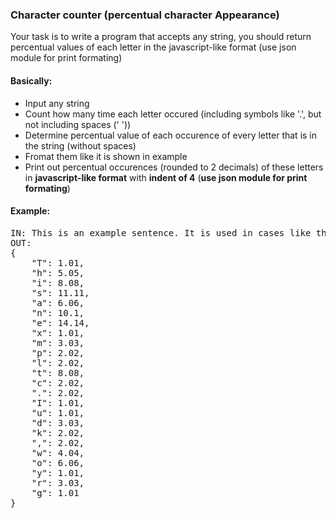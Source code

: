 ### Character counter (percentual character Appearance)
Your task is to write a program that accepts any string, you should return percentual values of each letter in the javascript-like format (use json module for print formating)
#### Basically:
* Input any string
* Count how many time each letter occured (including symbols like '.', but not including spaces (' '))
* Determine percentual value of each occurence of every letter that is in the string (without spaces)
* Fromat them like it is shown in example
* Print out percentual occurences (rounded to 2 decimals) of these letters in **javascript-like format** with **indent of 4** (**use json module for print formating**)

#### Example:
<pre>
IN: This is an example sentence. It is used in cases like this, when we do not know, what to type in here as some random string.
OUT:
{
    "T": 1.01,
    "h": 5.05,
    "i": 8.08,
    "s": 11.11,
    "a": 6.06,
    "n": 10.1,
    "e": 14.14,
    "x": 1.01,
    "m": 3.03,
    "p": 2.02,
    "l": 2.02,
    "t": 8.08,
    "c": 2.02,
    ".": 2.02,
    "I": 1.01,
    "u": 1.01,
    "d": 3.03,
    "k": 2.02,
    ",": 2.02,
    "w": 4.04,
    "o": 6.06,
    "y": 1.01,
    "r": 3.03,
    "g": 1.01
}
</pre>
